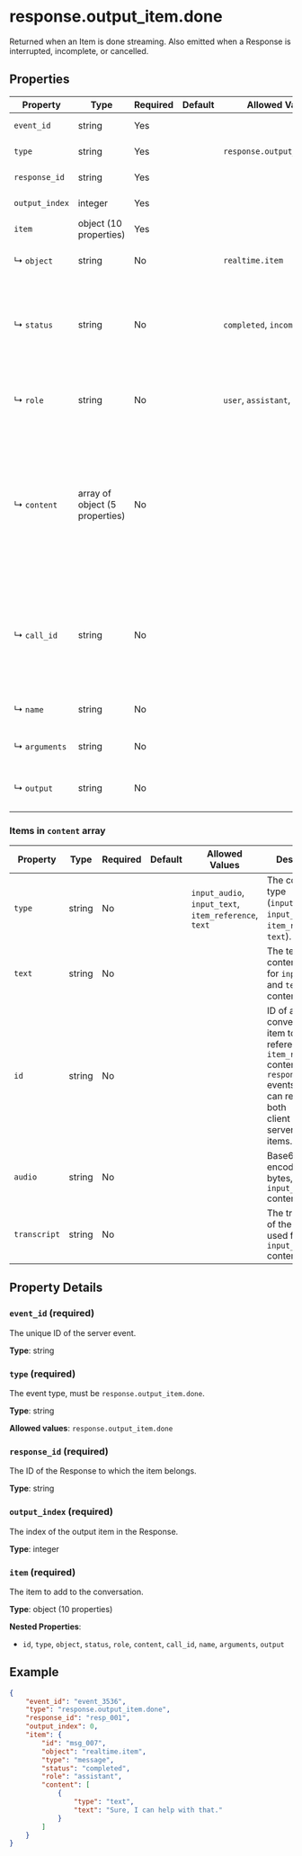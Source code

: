 # response.output_item.done

Returned when an Item is done streaming. Also emitted when a Response is 
interrupted, incomplete, or cancelled.


## Properties

| Property | Type | Required | Default | Allowed Values | Description |
| -------- | ---- | -------- | ------- | -------------- | ----------- |
| `event_id` | string | Yes |  |  | The unique ID of the server event. |
| `type` | string | Yes |  | `response.output_item.done` | The event type, must be `response.output_item.done`. |
| `response_id` | string | Yes |  |  | The ID of the Response to which the item belongs. |
| `output_index` | integer | Yes |  |  | The index of the output item in the Response. |
| `item` | object (10 properties) | Yes |  |  | The item to add to the conversation. |
|   ↳ `object` | string | No |  | `realtime.item` | Identifier for the API object being returned - always `realtime.item`. <br>  |
|   ↳ `status` | string | No |  | `completed`, `incomplete` | The status of the item (`completed`, `incomplete`). These have no effect  <br> on the conversation, but are accepted for consistency with the  <br> `conversation.item.created` event. <br>  |
|   ↳ `role` | string | No |  | `user`, `assistant`, `system` | The role of the message sender (`user`, `assistant`, `system`), only  <br> applicable for `message` items. <br>  |
|   ↳ `content` | array of object (5 properties) | No |  |  | The content of the message, applicable for `message` items.  <br> - Message items of role `system` support only `input_text` content <br> - Message items of role `user` support `input_text` and `input_audio`  <br>   content <br> - Message items of role `assistant` support `text` content. <br>  |
|   ↳ `call_id` | string | No |  |  | The ID of the function call (for `function_call` and  <br> `function_call_output` items). If passed on a `function_call_output`  <br> item, the server will check that a `function_call` item with the same  <br> ID exists in the conversation history. <br>  |
|   ↳ `name` | string | No |  |  | The name of the function being called (for `function_call` items). <br>  |
|   ↳ `arguments` | string | No |  |  | The arguments of the function call (for `function_call` items). <br>  |
|   ↳ `output` | string | No |  |  | The output of the function call (for `function_call_output` items). <br>  |


### Items in `content` array

| Property | Type | Required | Default | Allowed Values | Description |
| -------- | ---- | -------- | ------- | -------------- | ----------- |
| `type` | string | No |  | `input_audio`, `input_text`, `item_reference`, `text` | The content type (`input_text`, `input_audio`, `item_reference`, `text`). <br>  |
| `text` | string | No |  |  | The text content, used for `input_text` and `text` content types. <br>  |
| `id` | string | No |  |  | ID of a previous conversation item to reference (for `item_reference` <br> content types in `response.create` events). These can reference both <br> client and server created items. <br>  |
| `audio` | string | No |  |  | Base64-encoded audio bytes, used for `input_audio` content type. <br>  |
| `transcript` | string | No |  |  | The transcript of the audio, used for `input_audio` content type. <br>  |

## Property Details

### `event_id` (required)

The unique ID of the server event.

**Type**: string

### `type` (required)

The event type, must be `response.output_item.done`.

**Type**: string

**Allowed values**: `response.output_item.done`

### `response_id` (required)

The ID of the Response to which the item belongs.

**Type**: string

### `output_index` (required)

The index of the output item in the Response.

**Type**: integer

### `item` (required)

The item to add to the conversation.

**Type**: object (10 properties)

**Nested Properties**:

* `id`, `type`, `object`, `status`, `role`, `content`, `call_id`, `name`, `arguments`, `output`

## Example

```json
{
    "event_id": "event_3536",
    "type": "response.output_item.done",
    "response_id": "resp_001",
    "output_index": 0,
    "item": {
        "id": "msg_007",
        "object": "realtime.item",
        "type": "message",
        "status": "completed",
        "role": "assistant",
        "content": [
            {
                "type": "text",
                "text": "Sure, I can help with that."
            }
        ]
    }
}

```

